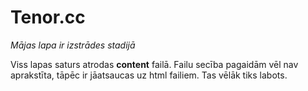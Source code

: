 # Tenor.cc

*Mājas lapa ir izstrādes stadijā*

Viss lapas saturs atrodas **content** failā. Failu secība pagaidām vēl nav aprakstīta, tāpēc ir jāatsaucas uz html failiem. Tas vēlāk tiks labots.